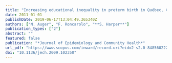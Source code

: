```yaml
---
title: "Increasing educational inequality in preterm birth in Québec, Canada, 1981-2006"
date: 2011-01-01
publishDate: 2019-06-17T13:04:49.365340Z
authors: ["N. Auger", "F. Roncarolo", "**S. Harper**"]
publication_types: ["2"]
abstract: ""
featured: false
publication: "*Journal of Epidemiology and Community Health*"
url_pdf: "https://www.scopus.com/inward/record.uri?eid=2-s2.0-84856022267&doi=10.1136%2fjech.2009.102350&partnerID=40&md5=d1d7da49b6c69051e4c02fe5234b1f45"
doi: "10.1136/jech.2009.102350"
---
```



